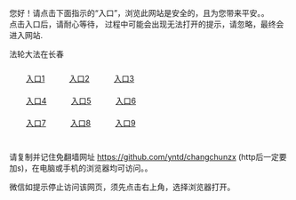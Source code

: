 您好！请点击下面指示的“入口”，浏览此网站是安全的，且为您带来平安。。 <br/>
点击入口后，请耐心等待， 过程中可能会出现无法打开的提示，请忽略，最终会进入网站. </br>

法轮大法在长春<br/>
<div style="padding:10px"><a style="margin:20px" target="_blank" href="https://d1op1mf0bp2oii.cloudfront.net/2Qpsp?tkizlm" id="ccLink1" rel="nofollow">入口1</a> <a target="_blank" style="margin:20px" href="https://d3iebfp7yzjgb8.cloudfront.net/2Qpsp?vjddkdh" id="ccLink2" rel="nofollow">入口2</a> <a style="margin:20px" target="_blank" href="https://d2kusru607y2u8.cloudfront.net/2Qpsp?nxkhms" id="ccLink3" rel="nofollow">入口3</a></div>

<div style="padding:10px" ><a style="margin:20px" target="_blank" href="https://d1op1mf0bp2oii.cloudfront.net/2Qpsp?tkizlm" id="ccLink4" rel="nofollow">入口4</a> <a style="margin:20px" href="https://d3iebfp7yzjgb8.cloudfront.net/2Qpsp?vjddkdh" target="_blank" id="ccLink5" rel="nofollow">入口5</a> <a style="margin:20px" href="https://d2kusru607y2u8.cloudfront.net/2Qpsp?nxkhms" target="_blank" id="ccLink6" rel="nofollow">入口6</a></div>

<div style="padding:10px"><a style="margin:20px" target="_blank" href="https://d1op1mf0bp2oii.cloudfront.net/2Qpsp?tkizlm" id="ccLink7" rel="nofollow">入口7</a> <a style="margin:20px" href="https://d3iebfp7yzjgb8.cloudfront.net/2Qpsp?vjddkdh" target="_blank" id="ccLink8" rel="nofollow">入口8</a> <a style="margin:20px" target="_blank" href="https://d2kusru607y2u8.cloudfront.net/2Qpsp?nxkhms" id="ccLink9" rel="nofollow">入口9</a></div>

<br/>



请复制并记住免翻墙网址 https://github.com/yntd/changchunzx (http后一定要加s)，在电脑或手机的浏览器均可访问。。<br/>

微信如提示停止访问该网页，须先点击右上角，选择浏览器打开。
